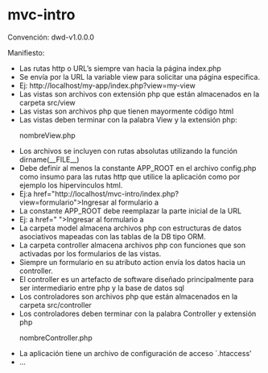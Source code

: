 # mvc-intro

Convención: dwd-v1.0.0.0

Manifiesto:

<ul>
<li>Las rutas http o URL’s siempre van hacia la página index.php</li>
<li>Se envía por la URL la variable view para solicitar una página especifica.</li>
<li>Ej: http://localhost/my-app/index.php?view=my-view</li>
<li>Las vistas son archivos con extensión php que están almacenados en la carpeta src/view</li> 
<li>Las vistas son archivos php que tienen mayormente código html</li>
<li>Las vistas deben terminar con la palabra View y la extensión php:</li>
	<p>nombreView.php</p>
<li>Los archivos se incluyen con rutas absolutas utilizando la función dirname(__FILE__)</li>
<li>Debe definir al menos la constante APP_ROOT en el archivo config.php como insumo para las rutas http que utilice la aplicación como por ejemplo los hipervinculos html.</li>
<li>Ej:a href="http://localhost/mvc-intro/index.php?view=formulario">Ingresar al formulario a </li>
<li>La constante APP_ROOT debe reemplazar la parte inicial de la URL
<li>Ej: a href=" <?= APP_ROOT . 'index.php?view=formulario' ?>">Ingresar al formulario a</li>
<li>La carpeta model almacena archivos php con estructuras de datos asociativos mapeadas con las tablas de la DB tipo ORM.</li>
<li>La carpeta controller almacena archivos php con funciones que son activadas por los formularios de las vistas.</li>
<li>Siempre un formulario en su atributo action envía los datos hacia un controller.</li>
<li>El controller es un artefacto de software diseñado principalmente para ser intermediario entre php y la base de datos sql</li>
<li>Los controladores son archivos php que están almacenados en la carpeta src/controller</li>
<li>Los controladores deben terminar con la palabra Controller y extensión php</li>
	<p>nombreController.php</p>
<li>La aplicación tiene un archivo de configuración de acceso ´.htaccess’</li>
<li>...</li>

</ul>
